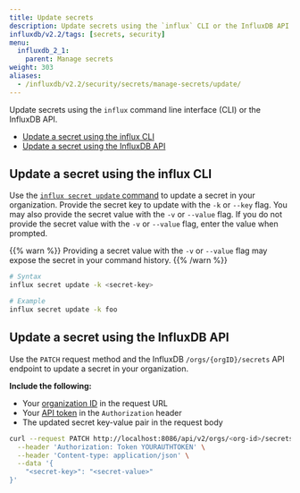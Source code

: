 ```yaml
---
title: Update secrets
description: Update secrets using the `influx` CLI or the InfluxDB API.
influxdb/v2.2/tags: [secrets, security]
menu:
  influxdb_2_1:
    parent: Manage secrets
weight: 303
aliases:
  - /influxdb/v2.2/security/secrets/manage-secrets/update/
---
```


Update secrets using the `influx` command line interface (CLI) or the InfluxDB API.

- [Update a secret using the influx CLI](#update-a-secret-using-the-influx-cli)
- [Update a secret using the InfluxDB API](#update-a-secret-using-the-influxdb-api)

## Update a secret using the influx CLI
Use the [`influx secret update` command](/influxdb/v2.2/reference/cli/influx/secret/update/)
to update a secret in your organization.
Provide the secret key to update with the `-k` or `--key` flag.
You may also provide the secret value with the `-v` or `--value` flag.
If you do not provide the secret value with the `-v` or `--value` flag,
enter the value when prompted.

{{% warn %}}
Providing a secret value with the `-v` or `--value` flag may expose the secret
in your command history.
{{% /warn %}}

```sh
# Syntax
influx secret update -k <secret-key>

# Example
influx secret update -k foo
```

## Update a secret using the InfluxDB API
Use the `PATCH` request method and the InfluxDB `/orgs/{orgID}/secrets` API endpoint
to update a secret in your organization.

**Include the following:**

- Your [organization ID](/influxdb/v2.2/organizations/view-orgs/#view-your-organization-id) in the request URL
- Your [API token](/influxdb/v2.2/security/tokens/view-tokens/) in the `Authorization` header
- The updated secret key-value pair in the request body

<!-- -->
```sh
curl --request PATCH http://localhost:8086/api/v2/orgs/<org-id>/secrets \
  --header 'Authorization: Token YOURAUTHTOKEN' \
  --header 'Content-type: application/json' \
  --data '{
	"<secret-key>": "<secret-value>"
}'
```

